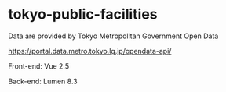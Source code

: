 # tokyo-public-facilities

Data are provided by Tokyo Metropolitan Government Open Data

https://portal.data.metro.tokyo.lg.jp/opendata-api/

Front-end: Vue 2.5

Back-end: Lumen 8.3